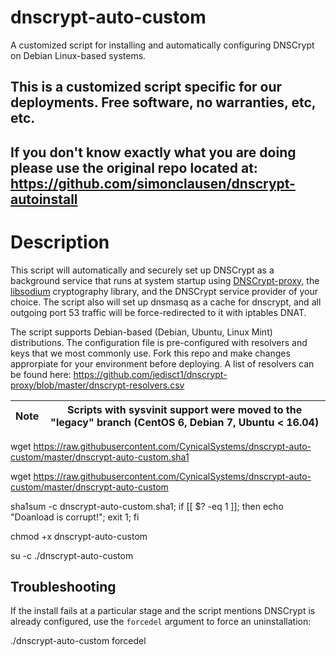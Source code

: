 dnscrypt-auto-custom
====================

A customized script for installing and automatically configuring DNSCrypt on Debian Linux-based systems.

## This is a customized script specific for our deployments. Free software, no warranties, etc, etc.
## If you don't know exactly what you are doing please use the original repo located at: https://github.com/simonclausen/dnscrypt-autoinstall

# Description

This script will automatically and securely set up DNSCrypt as a background service that runs at system startup using [DNSCrypt-proxy](https://github.com/jedisct1/dnscrypt-proxy/), the [libsodium](https://github.com/jedisct1/libsodium) cryptography library, and the DNSCrypt service provider of your choice. The script also will set up dnsmasq as a cache for dnscrypt, and all outgoing port 53 traffic will be force-redirected to it with iptables DNAT.

The script supports Debian-based (Debian, Ubuntu, Linux Mint) distributions. The configuration file is pre-configured with resolvers and keys that we most commonly use. Fork this repo and make changes approrpiate for your environment before deploying. A list of resolvers can be found here: https://github.com/jedisct1/dnscrypt-proxy/blob/master/dnscrypt-resolvers.csv

| Note | Scripts with sysvinit support were moved to the "legacy" branch (CentOS 6, Debian 7, Ubuntu < 16.04) |
| --- | --- |

wget https://raw.githubusercontent.com/CynicalSystems/dnscrypt-auto-custom/master/dnscrypt-auto-custom.sha1

wget https://raw.githubusercontent.com/CynicalSystems/dnscrypt-auto-custom/master/dnscrypt-auto-custom

sha1sum -c dnscrypt-auto-custom.sha1; if [[ $? -eq 1 ]]; then echo "Doanload is corrupt!"; exit 1; fi

chmod +x dnscrypt-auto-custom

su -c ./dnscrypt-auto-custom

## Troubleshooting

If the install fails at a particular stage and the script mentions DNSCrypt is already configured, use the `forcedel` argument to force an uninstallation:

./dnscrypt-auto-custom forcedel
